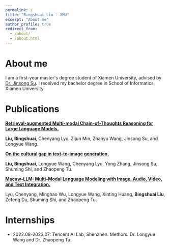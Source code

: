 ```yaml
---
permalink: /
title: "Bingshuai Liu - XMU"
excerpt: "About me"
author_profile: true
redirect_from: 
  - /about/
  - /about.html
---
```


# About me
I am a first-year master's degree student of Xiamen University, advised by [Dr. Jinsong Su](https://cdmc.xmu.edu.cn/info/1010/1054.htm). I received my bachelor degree in School of Informatics, Xiamen University.

# Publications

<a href="https://arxiv.org/abs/2312.01714" title="RA-CoT">**Retrieval-augmented Multi-modal Chain-of-Thoughts Reasoning for Large Language Models.**</a>

**Liu, Bingshuai**, Chenyang Lyu, Zijun Min, Zhanyu Wang, Jinsong Su, and Longyue Wang.

<a href="https://arxiv.org/abs/2307.02971" title="Cultural Gap">**On the cultural gap in text-to-image generation.**</a>

**Liu, Bingshuai**, Longyue Wang, Chenyang Lyu, Yong Zhang, Jinsong Su, Shuming Shi, and Zhaopeng Tu.

<a href="https://arxiv.org/abs/2306.09093" title="Macaw-LLM">**Macaw-LLM: Multi-Modal Language Modeling with Image, Audio, Video, and Text Integration.**</a>

Lyu, Chenyang, Minghao Wu, Longyue Wang, Xinting Huang, **Bingshuai Liu**, Zefeng Du, Shuming Shi, and Zhaopeng Tu.

# Internships
- 2022.08-2023.07: Tencent AI Lab, Shenzhen. Methors: Dr. Longyue Wang and Dr. Zhaopeng Tu.

